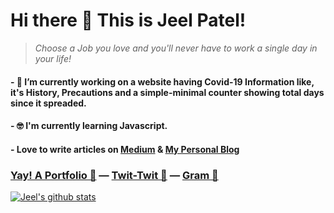 # Hi there 👋 This is Jeel Patel!
 > *Choose a Job you love and you'll never have to work a single day in your life!*
#### - 🔭 I’m currently working on a website having Covid-19 Information like, it's History, Precautions and a simple-minimal counter showing total days since it spreaded.
#### - 🤓 I'm currently learning Javascript.
#### - Love to write articles on [Medium](https://medium.com/@jeelpatel17) & [My Personal Blog](http://paperpixel.synergize.co)

### [Yay! A Portfolio 👀](https://jeelpatel.ml) — [Twit-Twit 🐤](https://twitter.com/70r65eL) — [Gram 📸](https://instagram.com/thisisjeelpatel)

[![Jeel's github stats](https://github-readme-stats.vercel.app/api?username=jeelpatel17)](https://github.com/jeelpatel17/github-readme-stats)
